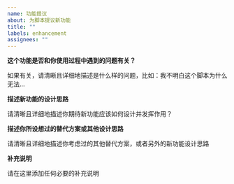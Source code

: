 ```yaml
---
name: 功能提议
about: 为脚本提议新功能
title: ""
labels: enhancement
assignees: ""
---
```


**这个功能是否和你使用过程中遇到的问题有关？**

如果有关，请清晰且详细地描述是什么样的问题，比如：我不明白这个脚本为什么无法…

**描述新功能的设计思路**

请清晰且详细地描述你期待新功能应该如何设计并发挥作用？

**描述你所设想过的替代方案或其他设计思路**

请清晰且详细地描述你考虑过的其他替代方案，或者另外的新功能设计思路

**补充说明**

请在这里添加任何必要的补充说明
